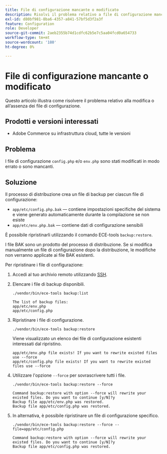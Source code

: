 ```yaml
---
title: File di configurazione mancante o modificato
description: Risolvi il problema relativo a file di configurazione mancanti o modificati per Adobe Commerce.
exl-id: d80bf981-8ba6-4357-a841-57bf5d3f2a3f
feature: Configuration
role: Developer
source-git-commit: 2aeb2355b74d1cdfc62b5e7c5aa04fcd0a654733
workflow-type: tm+mt
source-wordcount: '180'
ht-degree: 0%

---
```


# File di configurazione mancante o modificato

Questo articolo illustra come risolvere il problema relativo alla modifica o all’assenza dei file di configurazione.

## Prodotti e versioni interessati

* Adobe Commerce su infrastruttura cloud, tutte le versioni

## Problema

I file di configurazione `config.php` e/o `env.php` sono stati modificati in modo errato o sono mancanti.

## Soluzione

Il processo di distribuzione crea un file di backup per ciascun file di configurazione:

* `app/etc/config.php.bak` — contiene impostazioni specifiche del sistema e viene generato automaticamente durante la compilazione se non esiste
* `app/etc/env.php.bak` — contiene dati di configurazione sensibili

È possibile ripristinarli utilizzando il comando ECE-tools `backup:restore`.

I file BAK sono un prodotto del processo di distribuzione. Se si modifica manualmente un file di configurazione dopo la distribuzione, le modifiche non verranno applicate ai file BAK esistenti.

Per ripristinare i file di configurazione:

1. Accedi al tuo archivio remoto utilizzando [SSH](https://experienceleague.adobe.com/it/docs/commerce-cloud-service/user-guide/develop/secure-connections#ssh).
1. Elencare i file di backup disponibili.

   ```
   ./vendor/bin/ece-tools backup:list
   ```

   ```
   The list of backup files:
   app/etc/env.php
   app/etc/config.php
   ```

1. Ripristinare i file di configurazione.

   ```
   ./vendor/bin/ece-tools backup:restore
   ```

   Viene visualizzato un elenco dei file di configurazione esistenti interessati dal ripristino.

   ```
   app/etc/env.php file exists! If you want to rewrite existed files use --force
   app/etc/config.php file exists! If you want to rewrite existed files use --force
   ```

1. Utilizzare l&#39;opzione `--force` per sovrascrivere tutti i file.

   ```
   ./vendor/bin/ece-tools backup:restore --force
   ```

   ```
   Command backup:restore with option --force will rewrite your existed files. Do you want to continue [y/N]?y
   Backup file app/etc/env.php was restored.
   Backup file app/etc/config.php was restored.
   ```

1. In alternativa, è possibile ripristinare un file di configurazione specifico.

   ```
   ./vendor/bin/ece-tools backup:restore --force --file=app/etc/config.php
   ```

   ```
   Command backup:restore with option --force will rewrite your existed files. Do you want to continue [y/N]?y
   Backup file app/etc/config.php was restored.
   ```
